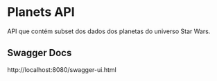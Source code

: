 # Planets API

API que contém subset dos dados dos planetas do universo Star Wars.

## Swagger Docs

http://localhost:8080/swagger-ui.html
